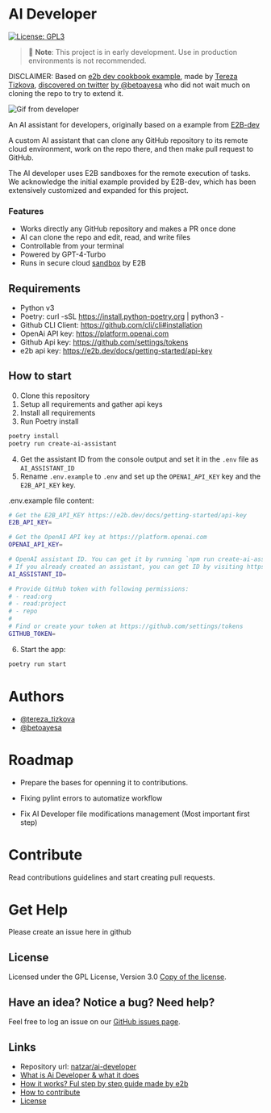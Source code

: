 # AI Developer
[![License: GPL3](https://img.shields.io/github/license/natzar/ai-developer)](https://github.com/natzar/ai-developer/blob/main/LICENSE.md)
> 🚧 **Note**: This project is in early development. Use in production environments is not recommended.

DISCLAIMER: Based on [e2b dev cookbook example](https://github.com/e2b-dev/e2b-cookbook/tree/main/guides/ai-github-developer-py), made by [Tereza Tizkova](https://twitter.com/tereza_tizkova), [discovered on twitter](https://twitter.com/tereza_tizkova/status/1737185638141644995) [by @betoayesa](https://twitter.com/betoayesa) who did not wait much on cloning the repo to try to extend it.

![Gif from developer](assets/run_example.gif)

An AI assistant for developers, originally based on a example from  [E2B-dev](https://e2b.dev) 

A custom AI assistant that can clone any GitHub repository to its remote cloud environment, work on the repo there, and then make pull request to GitHub.

The AI developer uses E2B sandboxes for the remote execution of tasks. We acknowledge the initial example provided by E2B-dev, which has been extensively customized and expanded for this project.

### Features
- Works directly any GitHub repository and makes a PR once done
- AI can clone the repo and edit, read, and write files
- Controllable from your terminal
- Powered by GPT-4-Turbo
- Runs in secure cloud [sandbox](https://e2b.dev/docs) by E2B

## Requirements
- Python v3
- Poetry: curl -sSL https://install.python-poetry.org | python3 -
- Github CLI Client: https://github.com/cli/cli#installation 
- OpenAi API key: https://platform.openai.com
- Github Api key: https://github.com/settings/tokens
- e2b api key: https://e2b.dev/docs/getting-started/api-key

## How to start
0. Clone this repository
1. Setup all requirements and gather api keys
2. Install all requirements
3. Run Poetry install
```sh
poetry install
poetry run create-ai-assistant
```
4. Get the assistant ID from the console output and set it in the `.env` file as `AI_ASSISTANT_ID`
5. Rename `.env.example` to `.env` and set up the `OPENAI_API_KEY` key and the `E2B_API_KEY` key. 

.env.example file content:
```sh
# Get the E2B_API_KEY https://e2b.dev/docs/getting-started/api-key
E2B_API_KEY=

# Get the OpenAI API key at https://platform.openai.com
OPENAI_API_KEY=

# OpenAI assistant ID. You can get it by running `npm run create-ai-assistant` and copying the ID from the output.
# If you already created an assistant, you can get ID by visiting https://platform.openai.com/assistants
AI_ASSISTANT_ID=

# Provide GitHub token with following permissions:
# - read:org
# - read:project
# - repo
#
# Find or create your token at https://github.com/settings/tokens
GITHUB_TOKEN=
```


6. Start the app:
```sh
poetry run start
```
# Authors

- [@tereza_tizkova](https://twitter.com/tereza_tizkova)
- [@betoayesa](https://twitter.com/betoayesa)

# Roadmap

- Prepare the bases for openning it to contributions.
- Fixing pylint errors to automatize workflow

- Fix AI Developer file modifications management (Most important first step)

# Contribute

Read contributions guidelines and start creating pull requests.

# Get Help
Please create an issue here in github


## License
Licensed under the GPL License, Version 3.0 [Copy of the license](LICENSE).


## Have an idea? Notice a bug? Need help?

Feel free to log an issue on our [GitHub issues page](https://github.com/natzar/ai-developer/issues). 

## Links

- Repository url: [natzar/ai-developer](https://github.com/natzar/ai-developer)
- [What is Ai Developer & what it does](#stripe-pad)
- [How it works? Ful step by step guide made by e2b](https://github.com/e2b-dev/e2b-cookbook/blob/main/guides/ai-github-developer-py/guide/README.md)
- [How to contribute](#how-to-contribute)
- [License](#license)

